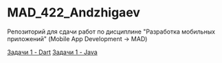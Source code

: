 # MAD_422_Andzhigaev

Репозиторий для сдачи работ по дисциплине "Разработка мобильных приложений" (Mobile App Development -> MAD)

[Задачи 1 - Dart](https://github.com/int1cus/MAD_422_Andzhigaev/tree/main/Dart)
[Задачи 1 - Java](https://github.com/int1cus/MAD_422_Andzhigaev/tree/main/Java)

